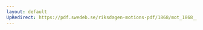 ```yaml
---
layout: default
UpRedirect: https://pdf.swedeb.se/riksdagen-motions-pdf/1868/mot_1868__fk__00011/mot_1868__fk__00011_001.pdf
---
```

